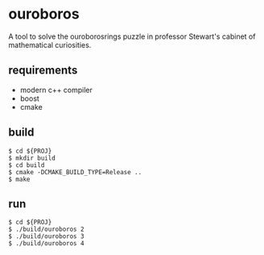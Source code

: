 # ouroboros

A tool to solve the ouroborosrings puzzle in professor Stewart's cabinet of mathematical curiosities.

## requirements

- modern c++ compiler
- boost
- cmake

## build

```
$ cd ${PROJ}
$ mkdir build
$ cd build
$ cmake -DCMAKE_BUILD_TYPE=Release ..
$ make
```

## run

```
$ cd ${PROJ}
$ ./build/ouroboros 2
$ ./build/ouroboros 3
$ ./build/ouroboros 4
```

